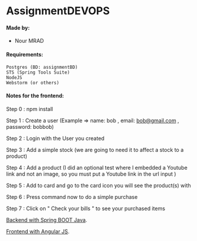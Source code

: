 # AssignmentDEVOPS 

#### Made by:

- Nour MRAD


#### Requirements:
```
Postgres (BD: assignmentBD)
STS (Spring Tools Suite)
NodeJS
Webstorm (or others)

```
#### Notes for the frontend:

Step 0 : npm install

Step 1 : Create a user (Example => name: bob , email: bob@gmail.com , password: bobbob)

Step 2 : Login with the User you created

Step 3 : Add a simple stock (we are going to need it to affect a stock to a product)

Step 4 : Add a product (I did an optional test where I embedded a Youtube link and not an image, so you must put a Youtube link in the url input )

Step 5 : Add to card and go to the card icon you will see the product(s) with 

Step 6 : Press command now to do a simple purchase

Step 7 : Click on " Check your bills " to see your purchased items

[Backend with Spring BOOT Java](https://gitlab.com/Nour9911/internassignmentbackend.git
).

[Frontend with Angular JS](https://gitlab.com/Nour9911/internassignmentfrontend.git
).



